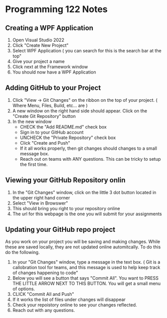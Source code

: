 # Programming 122 Notes

## Creating a WPF Application
1. Open Visual Studio 2022
2. Click "Create New Project"
3. Select WPF Application ( you can search for this is the search bar at the top"
4. Give your project a name
5. Click next at the Framework window
6. You should now have a WPF Application

## Adding GitHub to your Project
1. Click "View -> Git Changes" on the ribbon on the top of your project. ( Where Menu, Files, Build, etc... are )
2. A new window on the right hand side should appear. Click on the "Create Git Repository" button
3. In the new window
   - CHECK the "Add README.md" check box
   - Sign in to your GitHub account
   - UNCHECK the "Private Repository" check box
   - Click "Create and Push"
   - If it all works properly, then git changes should changes to a small message box.
   - Reach out on teams with ANY questions. This can be tricky to setup the first time.

## Viewing your GitHub Repository onlin
1. In the "Git Changes" window, click on the little 3 dot  button located in the upper right hand corner
2. Select "View in Browswer"
3. This should bring you right to your repository online
4. The url for this webpage is the one you will submit for your assignments

## Updating your GitHub repo project
As you work on your project you will be saving and making changes. While these are saved locally, they are not updated online automitcally. To do this do the following.
1. In your "Git Changes" window, type a message in the text box. ( Git is a callobration tool for teams, and this message is used to help keep track of changes happening to code"
2. Below you will see a button that says "Commit All". You want to PRESS THE LITTLE ARROW  NEXT TO THIS BUTTON. You will get a small menu of options.
3. CLICK "Commit All and Push"
4. If it works the list of files under changes will disappear
5. Check your repoistory online to see your changes reflected.
6. Reach out with any questions.
